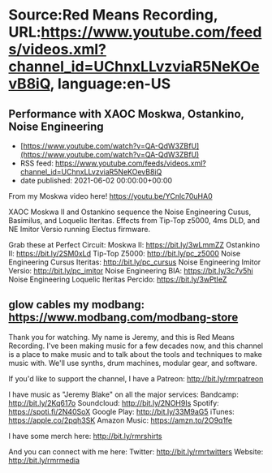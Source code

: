 # Source:Red Means Recording, URL:https://www.youtube.com/feeds/videos.xml?channel_id=UChnxLLvzviaR5NeKOevB8iQ, language:en-US

## Performance with XAOC Moskwa, Ostankino, Noise Engineering
 - [https://www.youtube.com/watch?v=QA-QdW3ZBfU](https://www.youtube.com/watch?v=QA-QdW3ZBfU)
 - RSS feed: https://www.youtube.com/feeds/videos.xml?channel_id=UChnxLLvzviaR5NeKOevB8iQ
 - date published: 2021-06-02 00:00:00+00:00

From my Moskwa video here!
https://youtu.be/YCnlc70uHA0

XAOC Moskwa II and Ostankino sequence the Noise Engineering Cusus, Basimilus, and Loquelic Iteritas. Effects from Tip-Top z5000, 4ms DLD, and NE Imitor Versio running Electus firmware.

Grab these at Perfect Circuit: 
Moskwa II: https://bit.ly/3wLmmZZ
Ostankino II: https://bit.ly/2SM0xLd
Tip-Top Z5000: http://bit.ly/pc_z5000
Noise Engineering Cursus Iteritas: http://bit.ly/pc_cursus
Noise Engineering Imitor Versio: http://bit.ly/pc_imitor
Noise Engineering BIA: https://bit.ly/3c7v5hi
Noise Engineering Loquelic Iteritas Percido: https://bit.ly/3wPtIeZ

glow cables my modbang: https://www.modbang.com/modbang-store
------------------------------------
Thank you for watching. My name is Jeremy, and this is Red Means Recording. I've been making music for a few decades now, and this channel is a place to make music and to talk about the tools and techniques to make music with. We'll use synths, drum machines, modular gear, and software. 

If you'd like to support the channel, I have a Patreon:  http://bit.ly/rmrpatreon

I have music as "Jeremy Blake" on all the major services: 
Bandcamp: http://bit.ly/2Kq617o
Soundcloud: http://bit.ly/2NOH9Is
Spotify: https://spoti.fi/2N40SoX
Google Play: http://bit.ly/33M9aG5
iTunes: https://apple.co/2pqh3SK
Amazon Music: https://amzn.to/2O9q1fe

I have some merch here: http://bit.ly/rmrshirts

And you can connect with me here: 
Twitter: http://bit.ly/rmrtwitters
Website: http://bit.ly/rmrmedia

